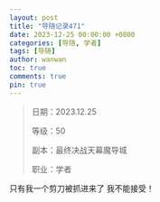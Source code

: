 ```yaml
---
layout: post
title: "导随记录471"
date: 2023-12-25 00:00:00 +0800
categories: [导随, 学者]
tags: [导随]
author: wanwan
toc: true
comments: true
pin: true
---
```

> 日期：2023.12.25
>
> 等级：50
>
> 副本：最终决战天幕魔导城
>
> 职业：学者

只有我一个剪刀被抓进来了 我不能接受！